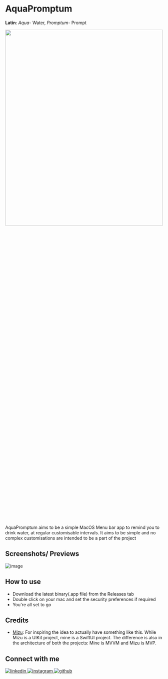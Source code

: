 # AquaPromptum


**Latin**: _Aqua_- Water, _Promptum_- Prompt
<div align="center">
<img src="https://user-images.githubusercontent.com/31688051/197697963-3f66e78d-64ac-4a16-a5f7-52f1f1a1ad8f.png" align="center" width="100%" height="40%"/>
</div>  


<br/>  
AquaPromptum aims to be a simple MacOS Menu bar app to remind you to drink water, at regular customisable intervals. It aims to be simple and no complex 
customisations are intended to be a part of the project

## Screenshots/ Previews

![image](https://user-images.githubusercontent.com/31688051/197845016-87680d73-0402-45ef-9bb9-8a9fa753ecde.png)
  

## How to use
- Download the latest binary(.app file) from the Releases tab
- Double click on your mac and set the security preferences if required
- You're all set to go


## Credits
- [Mizu](https://github.com/esoxjem/Mizu):
For inspiring the idea to actually have something like this. While Mizu is a UIKit project, mine is a SwiftUI project. The difference is also in the
architecture of both the projects: Mine is MVVM and Mizu is MVP. 
 



## Connect with me  
<a href="https://linkedin.com/in/gaurav-thakkar" target="_blank">
<img src=https://img.shields.io/badge/linkedin-%231E77B5.svg?&style=for-the-badge&logo=linkedin&logoColor=white alt=linkedin style="margin-bottom: 10px;" />
</a>
<a href="https://instagram.com/gt_xtreme" target="_blank">
<img src=https://img.shields.io/badge/instagram-%23000000.svg?&style=for-the-badge&logo=instagram&logoColor=white alt=instagram style="margin-bottom: 10px;" />
</a>
<a href="https://github.com/ForceGT" target="_blank">
<img src=https://img.shields.io/badge/github-%2324292e.svg?&style=for-the-badge&logo=github&logoColor=white alt=github style="margin-bottom: 10px;" />
</a> 
